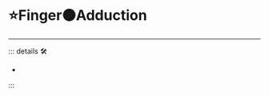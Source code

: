 # ⭐Finger🟠Adduction

---

<!-- =================================================== -->
<!-- =================================================== -->
<!-- =================================================== -->
<!-- =================================================== -->
<!-- =================================================== -->
::: details 🛠

-

:::
